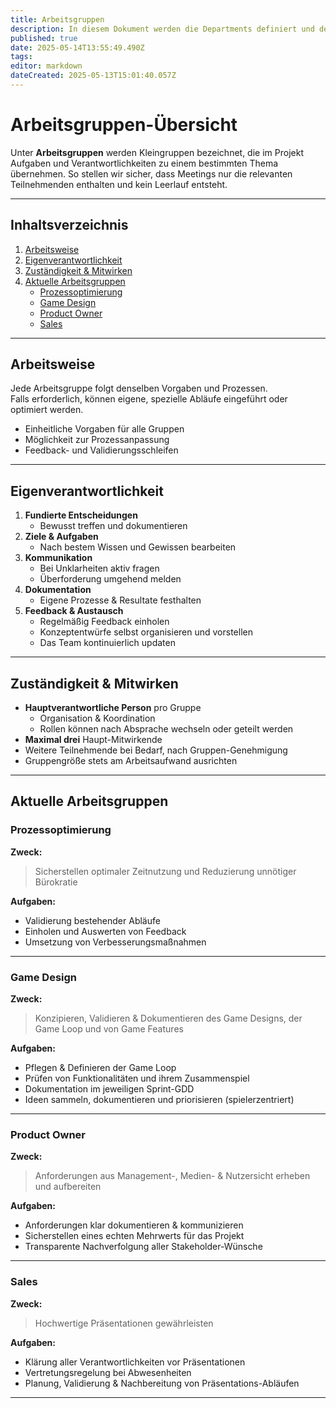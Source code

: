 ```yaml
---
title: Arbeitsgruppen
description: In diesem Dokument werden die Departments definiert und deren Zuständigkeiten dokumentiert.
published: true
date: 2025-05-14T13:55:49.490Z
tags: 
editor: markdown
dateCreated: 2025-05-13T15:01:40.057Z
---
```


# Arbeitsgruppen-Übersicht

Unter **Arbeitsgruppen** werden Kleingruppen bezeichnet, die im Projekt Aufgaben und Verantwortlichkeiten zu einem bestimmten Thema übernehmen. So stellen wir sicher, dass Meetings nur die relevanten Teilnehmenden enthalten und kein Leerlauf entsteht.

---

## Inhaltsverzeichnis

1. [Arbeitsweise](#arbeitsweise)  
2. [Eigenverantwortlichkeit](#eigenverantwortlichkeit)  
3. [Zuständigkeit & Mitwirken](#zuständigkeit--mitwirken)  
4. [Aktuelle Arbeitsgruppen](#aktuelle-arbeitsgruppen)  
   - [Prozessoptimierung](#prozessoptimierung)  
   - [Game Design](#game-design)  
   - [Product Owner](#product-owner)  
   - [Sales](#sales)  

---

## Arbeitsweise

Jede Arbeitsgruppe folgt denselben Vorgaben und Prozessen.  
Falls erforderlich, können eigene, spezielle Abläufe eingeführt oder optimiert werden.

- Einheitliche Vorgaben für alle Gruppen  
- Möglichkeit zur Prozessanpassung  
- Feedback- und Validierungsschleifen  

---

## Eigenverantwortlichkeit

1. **Fundierte Entscheidungen**  
   - Bewusst treffen und dokumentieren  
2. **Ziele & Aufgaben**  
   - Nach bestem Wissen und Gewissen bearbeiten  
3. **Kommunikation**  
   - Bei Unklarheiten aktiv fragen  
   - Überforderung umgehend melden  
4. **Dokumentation**  
   - Eigene Prozesse & Resultate festhalten  
5. **Feedback & Austausch**  
   - Regelmäßig Feedback einholen  
   - Konzeptentwürfe selbst organisieren und vorstellen  
   - Das Team kontinuierlich updaten  

---

## Zuständigkeit & Mitwirken

- **Hauptverantwortliche Person** pro Gruppe  
  - Organisation & Koordination
  - Rollen können nach Absprache wechseln oder geteilt werden  
- **Maximal drei** Haupt-Mitwirkende  
- Weitere Teilnehmende bei Bedarf, nach Gruppen-Genehmigung  
- Gruppengröße stets am Arbeitsaufwand ausrichten  

---

## Aktuelle Arbeitsgruppen

### Prozessoptimierung

**Zweck:**  
> Sicherstellen optimaler Zeitnutzung und Reduzierung unnötiger Bürokratie

**Aufgaben:**  
- Validierung bestehender Abläufe  
- Einholen und Auswerten von Feedback  
- Umsetzung von Verbesserungsmaßnahmen  

---

### Game Design

**Zweck:**  
> Konzipieren, Validieren & Dokumentieren des Game Designs, der Game Loop und von Game Features

**Aufgaben:**  
- Pflegen & Definieren der Game Loop  
- Prüfen von Funktionalitäten und ihrem Zusammenspiel  
- Dokumentation im jeweiligen Sprint-GDD  
- Ideen sammeln, dokumentieren und priorisieren (spielerzentriert)

---

### Product Owner

**Zweck:**  
> Anforderungen aus Management-, Medien- & Nutzersicht erheben und aufbereiten

**Aufgaben:**  
- Anforderungen klar dokumentieren & kommunizieren  
- Sicherstellen eines echten Mehrwerts für das Projekt  
- Transparente Nachverfolgung aller Stakeholder-Wünsche  

---

### Sales

**Zweck:**  
> Hochwertige Präsentationen gewährleisten

**Aufgaben:**  
- Klärung aller Verantwortlichkeiten vor Präsentationen  
- Vertretungsregelung bei Abwesenheiten  
- Planung, Validierung & Nachbereitung von Präsentations-Abläufen  

---
